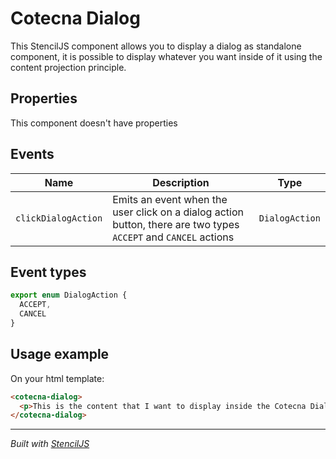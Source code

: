 # Cotecna Dialog
This StencilJS component allows you to display a dialog as standalone component, it is possible to display whatever you want inside of it using the content projection principle.

## Properties
This component doesn't have properties


## Events
| Name | Description | Type |
|------ | ------------| -----|
| `clickDialogAction` | Emits an event when the user click on a dialog action button, there are two types `ACCEPT` and `CANCEL` actions | `DialogAction` |

## Event types
```ts
export enum DialogAction {
  ACCEPT,
  CANCEL
}
```

## Usage example
On your html template:
```html
<cotecna-dialog>
  <p>This is the content that I want to display inside the Cotecna Dialog</p>
</cotecna-dialog>
```


----------------------------------------------

*Built with [StencilJS](https://stenciljs.com/)*
